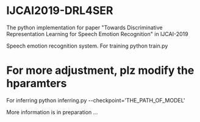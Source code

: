 # IJCAI2019-DRL4SER
The python implementation for paper "Towards Discriminative Representation Learning for Speech Emotion Recognition" in IJCAI-2019

Speech emotion recognition system.
For training
python train.py
# For more adjustment, plz modify the hparamters
For inferring
python inferring.py --checkpoint='THE_PATH_OF_MODEL'


More information is in preparation ...
